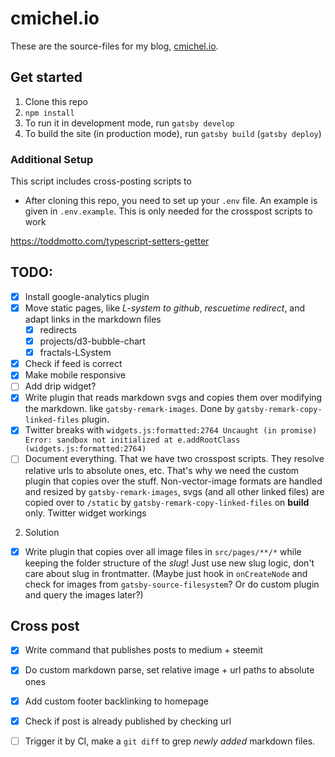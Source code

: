 # cmichel.io
These are the source-files for my blog, [cmichel.io](https://cmichel.io).

## Get started
1. Clone this repo
1. `npm install`
1. To run it in development mode, run `gatsby develop`
1. To build the site (in production mode), run `gatsby build` (`gatsby deploy`)


### Additional Setup
This script includes cross-posting scripts to 
* After cloning this repo, you need to set up your `.env` file. An example is given in `.env.example`. This is only needed for the crosspost scripts to work

https://toddmotto.com/typescript-setters-getter

## TODO:
* [x] Install google-analytics plugin
* [x] Move static pages, like _L-system to github_, _rescuetime redirect_, and adapt links in the markdown files
    * [x] redirects
    * [x] projects/d3-bubble-chart
    * [x] fractals-LSystem
* [x] Check if feed is correct
* [x] Make mobile responsive
* [ ] Add drip widget?
* [x] Write plugin that reads markdown svgs and copies them over modifying the markdown. like `gatsby-remark-images`. Done by `gatsby-remark-copy-linked-files` plugin.
* [x] Twitter breaks with `widgets.js:formatted:2764 Uncaught (in promise) Error: sandbox not initialized
    at e.addRootClass (widgets.js:formatted:2764)`
* [ ] Document everything. That we have two crosspost scripts. They resolve relative urls to absolute ones, etc. That's why we need the custom plugin that copies over the stuff. Non-vector-image formats are handled and resized by `gatsby-remark-images`, svgs (and all other linked files) are copied over to `/static` by `gatsby-remark-copy-linked-files` on **build** only. Twitter widget workings

2. Solution
* [x] Write plugin that copies over all image files in `src/pages/**/*` while keeping the folder structure of the *slug*! Just use new slug logic, don't care about slug in frontmatter. (Maybe just hook in `onCreateNode` and check for images from `gatsby-source-filesystem`? Or do custom plugin and query the images later?)

## Cross post
* [x] Write command that publishes posts to medium + steemit
* [x] Do custom markdown parse, set relative image + url paths to absolute ones
* [x] Add custom footer backlinking to homepage
* [x] Check if post is already published by checking url
* [ ] Trigger it by CI, make a `git diff` to grep *newly added* markdown files.

